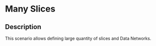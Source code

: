 # Many Slices

## Description

This scenario allows defining large quantity of slices and Data Networks.

